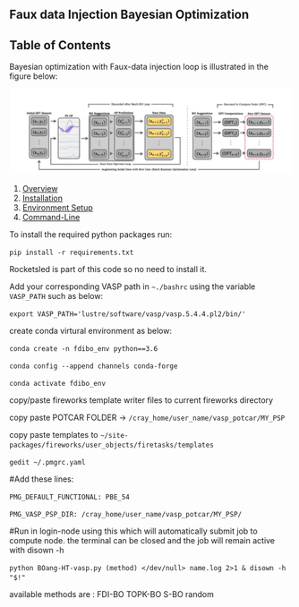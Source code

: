 ## Faux data Injection Bayesian Optimization
## Table of Contents
Bayesian optimization with Faux-data injection loop is illustrated in the figure below: 

![image info](img/bo_loop.png)

1. [Overview](#overview)
2. [Installation](#installation)
3. [Environment Setup](#env)
3. [Command-Line](#cmd)

To install the required python packages run: 

`pip install -r requirements.txt`

Rocketsled is part of this code so no need to install it. 

Add your corresponding VASP path in `~./bashrc` using the variable `VASP_PATH` such as below:

`export VASP_PATH='lustre/software/vasp/vasp.5.4.4.pl2/bin/'`

create conda virtural environment as below:

`conda create -n fdibo_env python==3.6`

`conda config --append channels conda-forge`

`conda activate fdibo_env`
<a name="installation"></a>

copy/paste fireworks template writer files to current fireworks directory

copy paste POTCAR FOLDER -> `/cray_home/user_name/vasp_potcar/MY_PSP`

copy paste templates to `~/site-packages/fireworks/user_objects/firetasks/templates`

`gedit ~/.pmgrc.yaml`

#Add these lines:

`PMG_DEFAULT_FUNCTIONAL: PBE_54`

`PMG_VASP_PSP_DIR: /cray_home/user_name/vasp_potcar/MY_PSP/`

#Run in login-node using this which will automatically submit job to compute node. the terminal can be closed and the job will remain active with disown -h

`python BOang-HT-vasp.py (method) </dev/null> name.log 2>1 & disown -h "$!"`

available methods are : FDI-BO
                       TOPK-BO
                       S-BO
                       random
